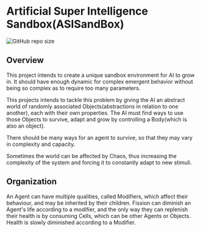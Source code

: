 # Artificial Super Intelligence Sandbox(ASISandBox)

![GitHub repo size](https://img.shields.io/github/repo-size/Mongark/asi_sandbox)

## Overview
This project intends to create a unique sandbox environment for AI to grow in. It should have enough dynamic for complex emergent behavior without being so complex as to require too many parameters.

This projects intends to tackle this problem by giving the AI an abstract world of randomly associated Objects(abstractions in relation to one another), each with their own properties. The AI must find ways to use those Objects to survive, adapt and grow by controlling a Body(which is also an object).

There should be many ways for an agent to survive, so that they may vary in complexity and capacity.

Sometimes the world can be affected by Chaos, thus increasing the complexity of the system and forcing it to constantly adapt to new stimuli.

## Organization
An Agent can have multiple qualities, called Modifiers, which affect their behaviour, and may be inherited by their children. Fission can diminish an Agent's life according to a modifier, and the only way they can replenish their health is by consuming Cells, which can be other Agents or Objects. Health is slowly diminished according to a Modifier.
